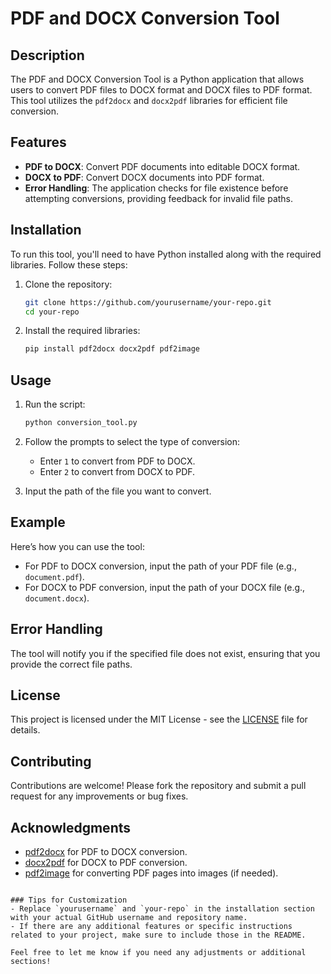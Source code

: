 # PDF and DOCX Conversion Tool

## Description
The PDF and DOCX Conversion Tool is a Python application that allows users to convert PDF files to DOCX format and DOCX files to PDF format. This tool utilizes the `pdf2docx` and `docx2pdf` libraries for efficient file conversion.

## Features
- **PDF to DOCX**: Convert PDF documents into editable DOCX format.
- **DOCX to PDF**: Convert DOCX documents into PDF format.
- **Error Handling**: The application checks for file existence before attempting conversions, providing feedback for invalid file paths.

## Installation
To run this tool, you'll need to have Python installed along with the required libraries. Follow these steps:

1. Clone the repository:
   ```bash
   git clone https://github.com/yourusername/your-repo.git
   cd your-repo
   ```

2. Install the required libraries:
   ```bash
   pip install pdf2docx docx2pdf pdf2image
   ```

## Usage
1. Run the script:
   ```bash
   python conversion_tool.py
   ```

2. Follow the prompts to select the type of conversion:
   - Enter `1` to convert from PDF to DOCX.
   - Enter `2` to convert from DOCX to PDF.

3. Input the path of the file you want to convert.

## Example
Here’s how you can use the tool:
- For PDF to DOCX conversion, input the path of your PDF file (e.g., `document.pdf`).
- For DOCX to PDF conversion, input the path of your DOCX file (e.g., `document.docx`).

## Error Handling
The tool will notify you if the specified file does not exist, ensuring that you provide the correct file paths.

## License
This project is licensed under the MIT License - see the [LICENSE](LICENSE) file for details.

## Contributing
Contributions are welcome! Please fork the repository and submit a pull request for any improvements or bug fixes.

## Acknowledgments
- [pdf2docx](https://pypi.org/project/pdf2docx/) for PDF to DOCX conversion.
- [docx2pdf](https://pypi.org/project/docx2pdf/) for DOCX to PDF conversion.
- [pdf2image](https://pypi.org/project/pdf2image/) for converting PDF pages into images (if needed).
```

### Tips for Customization
- Replace `yourusername` and `your-repo` in the installation section with your actual GitHub username and repository name.
- If there are any additional features or specific instructions related to your project, make sure to include those in the README.

Feel free to let me know if you need any adjustments or additional sections!
